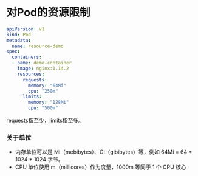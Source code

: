 # 对Pod的资源限制
```yaml
apiVersion: v1
kind: Pod
metadata:
  name: resource-demo
spec:
  containers:
  - name: demo-container
    image: nginx:1.14.2
    resources:
      requests:
        memory: "64Mi"
        cpu: "250m"
      limits:
        memory: "128Mi"
        cpu: "500m"
```
requests指至少，limits指至多。  

### 关于单位

- 内存单位可以是 Mi（mebibytes）、Gi（gibibytes）等，例如 64Mi = 64 * 1024 * 1024 字节。  
- CPU 单位使用 m（millicores）作为度量，1000m 等同于 1 个 CPU 核心
